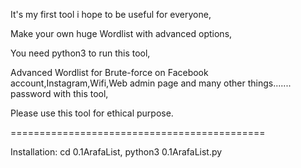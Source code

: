 It's my first tool i hope to be useful for everyone,

Make your own huge Wordlist with advanced options,

You need python3 to run this tool,

Advanced Wordlist for Brute-force on Facebook account,Instagram,Wifi,Web admin page and many other things....... password with this tool,

Please use this tool for ethical purpose.

============================================

Installation:
  cd 0.1ArafaList,
  python3 0.1ArafaList.py
